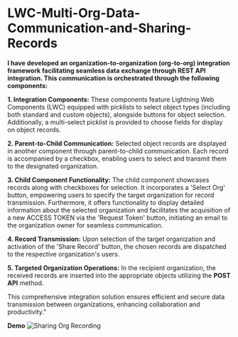 # LWC-Multi-Org-Data-Communication-and-Sharing-Records

**I have developed an organization-to-organization (org-to-org) integration framework facilitating seamless data exchange through REST API integration. This communication is orchestrated through the following components:**

**1. Integration Components:** These components feature Lightning Web Components (LWC) equipped with picklists to select object types (including both standard and custom objects), alongside buttons for object selection. Additionally, a multi-select picklist is provided to choose fields for display on object records.

**2. Parent-to-Child Communication:** Selected object records are displayed in another component through parent-to-child communication. Each record is accompanied by a checkbox, enabling users to select and transmit them to the designated organization.

**3. Child Component Functionality:** The child component showcases records along with checkboxes for selection. It incorporates a 'Select Org' button, empowering users to specify the target organization for record transmission. Furthermore, it offers functionality to display detailed information about the selected organization and facilitates the acquisition of a new ACCESS TOKEN via the 'Request Token' button, initiating an email to the organization owner for seamless communication.

**4. Record Transmission:** Upon selection of the target organization and activation of the 'Share Record' button, the chosen records are dispatched to the respective organization's users.

**5. Targeted Organization Operations:** In the recipient organization, the received records are inserted into the appropriate objects utilizing the **POST API** method.

This comprehensive integration solution ensures efficient and secure data transmission between organizations, enhancing collaboration and productivity."


**Demo**
![Sharing Org Recording](https://github.com/Shreyashurk/LWC-Advanced-AI-powered-Text-to-Image-Speech-Chat-Application/assets/145257222/4b322ffb-22b7-4ed3-89ab-10008784183a)
